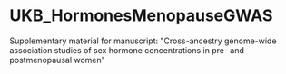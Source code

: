 # UKB_HormonesMenopauseGWAS
Supplementary material for manuscript: "Cross-ancestry genome-wide association studies of sex hormone concentrations in pre- and postmenopausal women"
